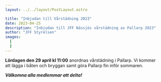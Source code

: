 ```yaml
---
layout: ../../layout/PostLayout.astro

title: "Inbjudan till Vårstädning 2023"
date: 2023-04-25
description: "Inbjudan till JFF Nässjös vårstädning av Pallarp 2023"
author: "JFF Styrelsen"
images:
  [
  ]
---
```


__Lördagen den 29 april kl 11:00__ anordnas vårstädning i Pallarp. Vi kommer att lägga i båten och bryggan samt göra Pallarp fin inför sommaren.

___Välkomna alla medlemmar att delta!___
